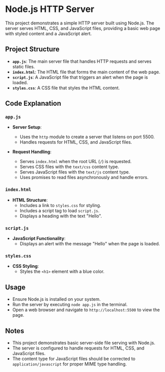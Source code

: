 # Node.js HTTP Server

This project demonstrates a simple HTTP server built using Node.js. The server serves HTML, CSS, and JavaScript files, providing a basic web page with styled content and a JavaScript alert.

## Project Structure

- **`app.js`**: The main server file that handles HTTP requests and serves static files.
- **`index.html`**: The HTML file that forms the main content of the web page.
- **`script.js`**: A JavaScript file that triggers an alert when the page is loaded.
- **`styles.css`**: A CSS file that styles the HTML content.

## Code Explanation

### `app.js`

- **Server Setup**:
  - Uses the `http` module to create a server that listens on port 5500.
  - Handles requests for HTML, CSS, and JavaScript files.

- **Request Handling**:
  - Serves `index.html` when the root URL (`/`) is requested.
  - Serves CSS files with the `text/css` content type.
  - Serves JavaScript files with the `text/js` content type.
  - Uses promises to read files asynchronously and handle errors.

### `index.html`

- **HTML Structure**:
  - Includes a link to `styles.css` for styling.
  - Includes a script tag to load `script.js`.
  - Displays a heading with the text "Hello".

### `script.js`

- **JavaScript Functionality**:
  - Displays an alert with the message "Hello" when the page is loaded.

### `styles.css`

- **CSS Styling**:
  - Styles the `<h1>` element with a blue color.

## Usage

- Ensure Node.js is installed on your system.
- Run the server by executing `node app.js` in the terminal.
- Open a web browser and navigate to `http://localhost:5500` to view the page.

## Notes

- This project demonstrates basic server-side file serving with Node.js.
- The server is configured to handle requests for HTML, CSS, and JavaScript files.
- The content type for JavaScript files should be corrected to `application/javascript` for proper MIME type handling.
